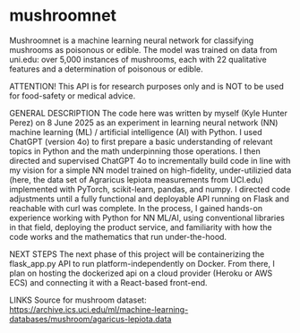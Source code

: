 # mushroomnet
Mushroomnet is a machine learning neural network for classifying mushrooms as poisonous or edible. The model was trained on data from uni.edu: over 5,000 instances of mushrooms, each with 22 qualitative features and a determination of poisonous or edible. 

ATTENTION! This API is for research purposes only and is NOT to be used for food-safety or medical advice.

GENERAL DESCRIPTION
The code here was written by myself (Kyle Hunter Perez) on 8 June 2025 as an experiment in learning neural network (NN) machine learning (ML) / artificial intelligence (AI) with Python. I used ChatGPT (version 4o) to first prepare a basic understanding of relevant topics in Python and the math underpinning those operations. I then directed and supervised ChatGPT 4o to incrementally build code in line with my vision for a simple NN model trained on high-fidelity, under-utilizied data (here, the data set of Agraricus lepiota measurements from UCI.edu) implemented with PyTorch, scikit-learn, pandas, and numpy. I directed code adjustments until a fully functional and deployable API running on Flask and reachable with curl was complete. In the process, I gained hands-on experience working with Python for NN ML/AI, using conventional libraries in that field, deploying the product service, and familiarity with how the code works and the mathematics that run under-the-hood.

NEXT STEPS
The next phase of this project will be containerizing the flask_app.py API to run platform-independently on Docker. From there, I plan on hosting the dockerized api on a cloud provider (Heroku or AWS ECS) and connecting it with a React-based front-end.

LINKS
Source for mushroom dataset: https://archive.ics.uci.edu/ml/machine-learning-databases/mushroom/agaricus-lepiota.data
